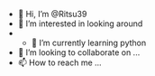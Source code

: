 - 👋 Hi, I’m @Ritsu39
- 👀 I’m interested in looking around
- - 🌱 I’m currently learning python
- 💞️ I’m looking to collaborate on ...
- 📫 How to reach me ...

<!---
Ritsu39/Ritsu39 is a ✨ special ✨ repository because its `README.md` (this file) appears on your GitHub profile.
You can click the Preview link to take a look at your changes.
--->
